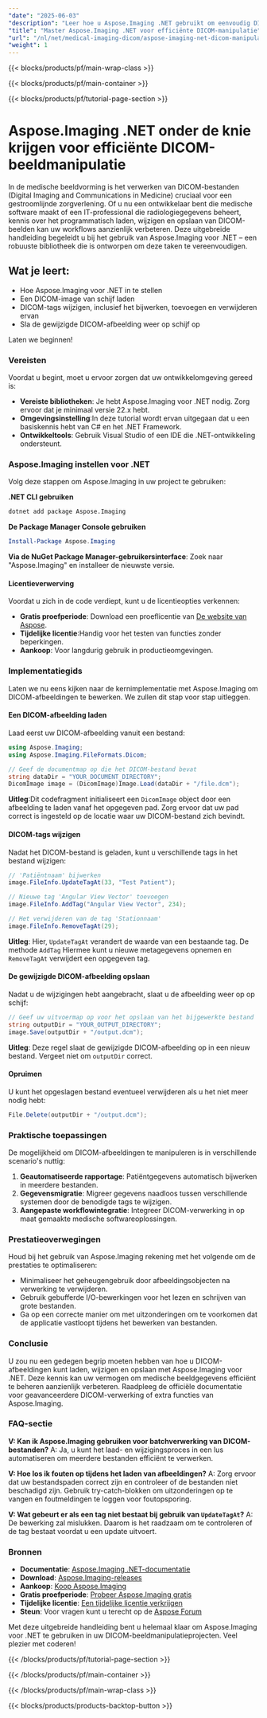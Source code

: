 ```yaml
---
"date": "2025-06-03"
"description": "Leer hoe u Aspose.Imaging .NET gebruikt om eenvoudig DICOM-afbeeldingen te laden, te wijzigen en op te slaan. Perfect voor ontwikkelaars in medische beeldvorming."
"title": "Master Aspose.Imaging .NET voor efficiënte DICOM-manipulatie"
"url": "/nl/net/medical-imaging-dicom/aspose-imaging-net-dicom-manipulation-guide/"
"weight": 1
---
```


{{< blocks/products/pf/main-wrap-class >}}

{{< blocks/products/pf/main-container >}}

{{< blocks/products/pf/tutorial-page-section >}}
# Aspose.Imaging .NET onder de knie krijgen voor efficiënte DICOM-beeldmanipulatie

In de medische beeldvorming is het verwerken van DICOM-bestanden (Digital Imaging and Communications in Medicine) cruciaal voor een gestroomlijnde zorgverlening. Of u nu een ontwikkelaar bent die medische software maakt of een IT-professional die radiologiegegevens beheert, kennis over het programmatisch laden, wijzigen en opslaan van DICOM-beelden kan uw workflows aanzienlijk verbeteren. Deze uitgebreide handleiding begeleidt u bij het gebruik van Aspose.Imaging voor .NET – een robuuste bibliotheek die is ontworpen om deze taken te vereenvoudigen.

## Wat je leert:
- Hoe Aspose.Imaging voor .NET in te stellen
- Een DICOM-image van schijf laden
- DICOM-tags wijzigen, inclusief het bijwerken, toevoegen en verwijderen ervan
- Sla de gewijzigde DICOM-afbeelding weer op schijf op

Laten we beginnen!

### Vereisten
Voordat u begint, moet u ervoor zorgen dat uw ontwikkelomgeving gereed is:

- **Vereiste bibliotheken**: Je hebt Aspose.Imaging voor .NET nodig. Zorg ervoor dat je minimaal versie 22.x hebt.
- **Omgevingsinstelling**:In deze tutorial wordt ervan uitgegaan dat u een basiskennis hebt van C# en het .NET Framework.
- **Ontwikkeltools**: Gebruik Visual Studio of een IDE die .NET-ontwikkeling ondersteunt.

### Aspose.Imaging instellen voor .NET
Volg deze stappen om Aspose.Imaging in uw project te gebruiken:

**.NET CLI gebruiken**
```bash
dotnet add package Aspose.Imaging
```

**De Package Manager Console gebruiken**
```powershell
Install-Package Aspose.Imaging
```

**Via de NuGet Package Manager-gebruikersinterface**: Zoek naar "Aspose.Imaging" en installeer de nieuwste versie.

#### Licentieverwerving
Voordat u zich in de code verdiept, kunt u de licentieopties verkennen:
- **Gratis proefperiode**: Download een proeflicentie van [De website van Aspose](https://purchase.aspose.com/temporary-license/).
- **Tijdelijke licentie**:Handig voor het testen van functies zonder beperkingen.
- **Aankoop**: Voor langdurig gebruik in productieomgevingen.

### Implementatiegids
Laten we nu eens kijken naar de kernimplementatie met Aspose.Imaging om DICOM-afbeeldingen te bewerken. We zullen dit stap voor stap uitleggen.

#### Een DICOM-afbeelding laden
Laad eerst uw DICOM-afbeelding vanuit een bestand:
```csharp
using Aspose.Imaging;
using Aspose.Imaging.FileFormats.Dicom;

// Geef de documentmap op die het DICOM-bestand bevat
string dataDir = "YOUR_DOCUMENT_DIRECTORY";
DicomImage image = (DicomImage)Image.Load(dataDir + "/file.dcm");
```
**Uitleg**:Dit codefragment initialiseert een `DicomImage` object door een afbeelding te laden vanaf het opgegeven pad. Zorg ervoor dat uw pad correct is ingesteld op de locatie waar uw DICOM-bestand zich bevindt.

#### DICOM-tags wijzigen
Nadat het DICOM-bestand is geladen, kunt u verschillende tags in het bestand wijzigen:
```csharp
// 'Patiëntnaam' bijwerken
image.FileInfo.UpdateTagAt(33, "Test Patient");

// Nieuwe tag 'Angular View Vector' toevoegen
image.FileInfo.AddTag("Angular View Vector", 234);

// Het verwijderen van de tag 'Stationnaam'
image.FileInfo.RemoveTagAt(29);
```
**Uitleg**: Hier, `UpdateTagAt` verandert de waarde van een bestaande tag. De methode `AddTag` Hiermee kunt u nieuwe metagegevens opnemen en `RemoveTagAt` verwijdert een opgegeven tag.

#### De gewijzigde DICOM-afbeelding opslaan
Nadat u de wijzigingen hebt aangebracht, slaat u de afbeelding weer op op schijf:
```csharp
// Geef uw uitvoermap op voor het opslaan van het bijgewerkte bestand
string outputDir = "YOUR_OUTPUT_DIRECTORY";
image.Save(outputDir + "/output.dcm");
```
**Uitleg**: Deze regel slaat de gewijzigde DICOM-afbeelding op in een nieuw bestand. Vergeet niet om `outputDir` correct.

#### Opruimen
U kunt het opgeslagen bestand eventueel verwijderen als u het niet meer nodig hebt:
```csharp
File.Delete(outputDir + "/output.dcm");
```

### Praktische toepassingen
De mogelijkheid om DICOM-afbeeldingen te manipuleren is in verschillende scenario's nuttig:
1. **Geautomatiseerde rapportage**: Patiëntgegevens automatisch bijwerken in meerdere bestanden.
2. **Gegevensmigratie**: Migreer gegevens naadloos tussen verschillende systemen door de benodigde tags te wijzigen.
3. **Aangepaste workflowintegratie**: Integreer DICOM-verwerking in op maat gemaakte medische softwareoplossingen.

### Prestatieoverwegingen
Houd bij het gebruik van Aspose.Imaging rekening met het volgende om de prestaties te optimaliseren:
- Minimaliseer het geheugengebruik door afbeeldingsobjecten na verwerking te verwijderen.
- Gebruik gebufferde I/O-bewerkingen voor het lezen en schrijven van grote bestanden.
- Ga op een correcte manier om met uitzonderingen om te voorkomen dat de applicatie vastloopt tijdens het bewerken van bestanden.

### Conclusie
U zou nu een gedegen begrip moeten hebben van hoe u DICOM-afbeeldingen kunt laden, wijzigen en opslaan met Aspose.Imaging voor .NET. Deze kennis kan uw vermogen om medische beeldgegevens efficiënt te beheren aanzienlijk verbeteren. Raadpleeg de officiële documentatie voor geavanceerdere DICOM-verwerking of extra functies van Aspose.Imaging.

### FAQ-sectie
**V: Kan ik Aspose.Imaging gebruiken voor batchverwerking van DICOM-bestanden?**
A: Ja, u kunt het laad- en wijzigingsproces in een lus automatiseren om meerdere bestanden efficiënt te verwerken.

**V: Hoe los ik fouten op tijdens het laden van afbeeldingen?**
A: Zorg ervoor dat uw bestandspaden correct zijn en controleer of de bestanden niet beschadigd zijn. Gebruik try-catch-blokken om uitzonderingen op te vangen en foutmeldingen te loggen voor foutopsporing.

**V: Wat gebeurt er als een tag niet bestaat bij gebruik van `UpdateTagAt`?**
A: De bewerking zal mislukken. Daarom is het raadzaam om te controleren of de tag bestaat voordat u een update uitvoert.

### Bronnen
- **Documentatie**: [Aspose.Imaging .NET-documentatie](https://reference.aspose.com/imaging/net/)
- **Download**: [Aspose.Imaging-releases](https://releases.aspose.com/imaging/net/)
- **Aankoop**: [Koop Aspose.Imaging](https://purchase.aspose.com/buy)
- **Gratis proefperiode**: [Probeer Aspose.Imaging gratis](https://releases.aspose.com/imaging/net/)
- **Tijdelijke licentie**: [Een tijdelijke licentie verkrijgen](https://purchase.aspose.com/temporary-license/)
- **Steun**: Voor vragen kunt u terecht op de [Aspose Forum](https://forum.aspose.com/c/imaging/10)

Met deze uitgebreide handleiding bent u helemaal klaar om Aspose.Imaging voor .NET te gebruiken in uw DICOM-beeldmanipulatieprojecten. Veel plezier met coderen!

{{< /blocks/products/pf/tutorial-page-section >}}

{{< /blocks/products/pf/main-container >}}

{{< /blocks/products/pf/main-wrap-class >}}

{{< blocks/products/products-backtop-button >}}